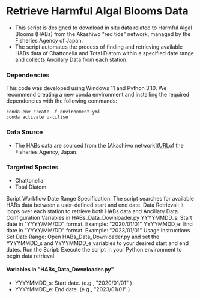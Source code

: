 # Retrieve Harmful Algal Blooms Data
- This script is designed to download in situ data related to Harmful Algal Blooms (HABs) from the Akashiwo "red tide" network, managed by the Fisheries Agency of Japan.  
- The script automates the process of finding and retrieving available HABs data of Chattonella and Total Diatom within a specified date range and collects Ancillary Data from each station.

### Dependencies
This code was developed using Windows 11 and Python 3.10. We recommend creating a new conda environment and installing the required dependencies with the following commands:
```
conda env create -f environment.yml
conda activate u-tilise
```

### Data Source
- The HABs data are sourced from the [Akashiwo network]([URL](https://akashiwo.jp/)of the Fisheries Agency, Japan.

### Targeted Species
- Chattonella
- Total Diatom

Script Workflow
Date Range Specification: The script searches for available HABs data between a user-defined start and end date.
Data Retrieval: It loops over each station to retrieve both HABs data and Ancillary Data.
Configuration Variables in HABs_Data_Downloader.py
YYYYMMDD_s: Start date in "YYYY/MM/DD" format. Example: "2020/01/01"
YYYYMMDD_e: End date in "YYYY/MM/DD" format. Example: "2023/01/01"
Usage Instructions
Set Date Range: Open HABs_Data_Downloader.py and set the YYYYMMDD_s and YYYYMMDD_e variables to your desired start and end dates.
Run the Script: Execute the script in your Python environment to begin data retrieval.


#### Variables in "HABs_Data_Downloader.py"
- YYYYMMDD_s: Start date. (e.g., "2020/01/01" )
- YYYYMMDD_e: End date.   (e.g., "2023/01/01" )
